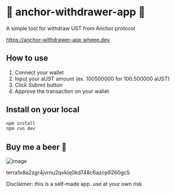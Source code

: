 # :money_with_wings: anchor-withdrawer-app :money_with_wings:
A simple tool for withdraw UST from Anchor protocol

<https://anchor-withdrawer-app.wheee.dev>

## How to use
1. Connect your wallet
2. Input your aUST amount (ex. 100500000 for 100.500000 aUST)
3. Click Submit button
4. Approve the transaction on your wallet

## Install on your local
``` bash
npm install
npm run dev
```
## Buy me a beer :beers:
![image](https://user-images.githubusercontent.com/15268573/170844523-803382fa-6032-45a3-b959-2cc5eeeb3db2.png)

terra1x8a2zgr4jvrnu2qvklq0kd748c6azcp9260gc5

Disclaimer: this is a self-made app. use at your own risk
